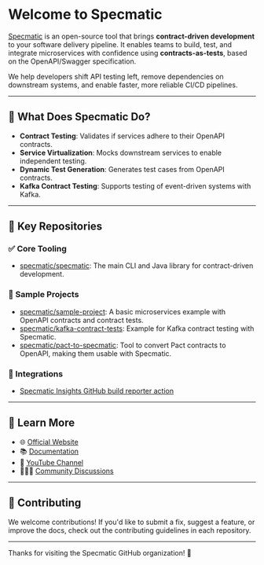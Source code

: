 # Welcome to Specmatic

[Specmatic](https://specmatic.io) is an open-source tool that brings **contract-driven development** to your software delivery pipeline. It enables teams to build, test, and integrate microservices with confidence using **contracts-as-tests**, based on the OpenAPI/Swagger specification.

We help developers shift API testing left, remove dependencies on downstream systems, and enable faster, more reliable CI/CD pipelines.

---

## 🔧 What Does Specmatic Do?

- **Contract Testing**: Validates if services adhere to their OpenAPI contracts.
- **Service Virtualization**: Mocks downstream services to enable independent testing.
- **Dynamic Test Generation**: Generates test cases from OpenAPI contracts.
- **Kafka Contract Testing**: Supports testing of event-driven systems with Kafka.

---

## 🌟 Key Repositories

### ✅ Core Tooling
- [specmatic/specmatic](https://github.com/specmatic/specmatic): The main CLI and Java library for contract-driven development.
  
### 🧪 Sample Projects
- [specmatic/sample-project](https://github.com/specmatic/sample-project): A basic microservices example with OpenAPI contracts and contract tests.
- [specmatic/kafka-contract-tests](https://github.com/specmatic/kafka-contract-tests): Example for Kafka contract testing with Specmatic.
- [specmatic/pact-to-specmatic](https://github.com/specmatic/pact-to-specmatic): Tool to convert Pact contracts to OpenAPI, making them usable with Specmatic.

### 🔄 Integrations
- [Specmatic Insights GitHub build reporter action](https://github.com/marketplace/actions/specmatic-insights-build-reporter-for-github-action)
---

## 📖 Learn More

- 🌐 [Official Website](https://specmatic.io)
- 📚 [Documentation](https://docs.specmatic.io)
- 🎥 [YouTube Channel](https://www.youtube.com/@specmatic)
- 🧑‍🤝‍🧑 [Community Discussions](https://github.com/specmatic/specmatic/discussions)

---

## 🤝 Contributing

We welcome contributions! If you'd like to submit a fix, suggest a feature, or improve the docs, check out the contributing guidelines in each repository.

---

Thanks for visiting the Specmatic GitHub organization! 🚀
